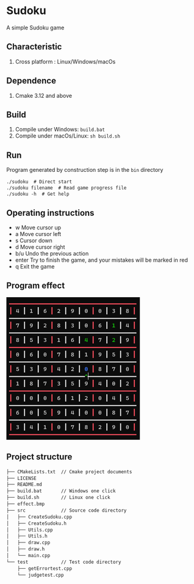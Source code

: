 # Sudoku
A simple Sudoku game

## Characteristic
1. Cross platform : Linux/Windows/macOs

## Dependence
1. Cmake 3.12 and above

## Build
1. Compile under Windows: `build.bat`
2. Compile under macOs/Linux: `sh build.sh` 

## Run
Program generated by construction step is in the `bin` directory
``` shell
./sudoku  # Direct start
./sudoku filename  # Read game progress file
./sudoku -h  # Get help
```

## Operating instructions
- w Move cursor up
- a Move cursor left
- s Cursor down
- d Move cursor right
- b/u Undo the previous action
- enter Try to finish the game, and your mistakes will be marked in red
- q Exit the game

## Program effect

![](https://raw.githubusercontent.com/ChengZhenhan/sudoku/main/effect.bmp)

## Project structure
```bash
├── CMakeLists.txt  // Cmake project documents
├── LICENSE
├── README.md
├── build.bat       // Windows one click 
├── build.sh        // Linux one click 
├── effect.bmp
├── src             // Source code directory
│   ├── CreateSudoku.cpp
│   ├── CreateSudoku.h
│   ├── Utils.cpp
│   ├── Utils.h
│   ├── draw.cpp
│   ├── draw.h
│   └── main.cpp
└── test            // Test code directory
    ├── getErrortest.cpp
    └── judgetest.cpp
```
